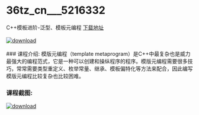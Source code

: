 # 36tz_cn___5216332
C++模板进阶-泛型、模板元编程
[下载地址](http://www.36tz.cn/article/5216332 "下载地址")
<br/></br>[![download](http://36tz.cn/muke_img/2020_11_1-84.png "下载地址")](http://www.36tz.cn/article/5216332 "下载地址")
<br/></br>### 课程介绍:
模版元编程（template metaprogram）是C++中最复杂也是威力最强大的编程范式，它是一种可以创建和操纵程序的程序。模版元编程需要很多技巧，常常需要类型重定义、枚举常量、继承、模板偏特化等方法来配合，因此编写模版元编程比较复杂也比较困难。

### 课程截图:
[![download](http://36tz.cn/muke_img/2020_11_2-82.png "下载地址")](http://www.36tz.cn/article/5216332 "下载地址")
